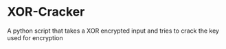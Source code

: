 # XOR-Cracker
A python script that takes a XOR encrypted input and tries to crack the key used for encryption
